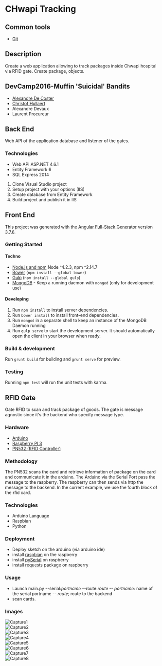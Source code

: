 # CHwapi Tracking

## Common tools

- [Git](https://git-scm.com/)

## Description

Create a web application allowing to track packages inside Chwapi hospital via RFID gate.  Create package, objects.

## DevCamp2016-Muffin 'Suicidal' Bandits

+ [Alexandre De Coster](https://githbub.com/overworks-be)
+ [Christof Hullaert](https://github.com/cHullaert)
+ Alexandre Devaux
+ Laurent Procureur

## Back End

Web API of the application database and listener of the gates.

### Technologies
+ Web API ASP.NET 4.6.1
+ Entity Framework 6
+ SQL Express 2014

1. Clone Visual Studio project
2. Setup project with your options (IIS) 
3. Create database from Entity Framework
4. Build project and publish it in IIS

## Front End

This project was generated with the [Angular Full-Stack Generator](https://github.com/DaftMonk/generator-angular-fullstack) version 3.7.6.

### Getting Started

#### Techno

- [Node.js and npm](nodejs.org) Node ^4.2.3, npm ^2.14.7
- [Bower](bower.io) (`npm install --global bower`)
- [Gulp](http://gulpjs.com/) (`npm install --global gulp`)
- [MongoDB](https://www.mongodb.org/) - Keep a running daemon with `mongod`  (only for development use)

#### Developing

1. Run `npm install` to install server dependencies.
2. Run `bower install` to install front-end dependencies.
3. Run `mongod` in a separate shell to keep an instance of the MongoDB Daemon running
4. Run `gulp serve` to start the development server. It should automatically open the client in your browser when ready.

### Build & development

Run `grunt build` for building and `grunt serve` for preview.

### Testing

Running `npm test` will run the unit tests with karma.

## RFID Gate

Gate RFID to scan and track package of goods.  The gate is message agnostic since it's the backend who specify message type.

### Hardware

- [Arduino](https://www.arduino.cc)
- [Raspberry PI 3](https://www.raspberrypi.org/products/raspberry-pi-3-model-b/)
- [PN532 (RFID Controller)](https://www.adafruit.com/product/789)

### Methodology

The PN532 scans the card and retrieve information of package on the card and communicate it in the arduino.  The Arduino via the Serial Port pass the message to the raspberry.
The raspberry can then sends via http the message to the backend.  In the current example, we use the fourth block of the rfid card.

### Technologies

- Arduino Language
- Raspbian 
- Python

### Deployment

- Deploy sketch on the arduino (via arduino ide)
- install [raspbian](https://www.raspberrypi.org/downloads/raspbian/) on the raspberry
- install [pySerial](https://pypi.python.org/pypi/pyserial/2.7) on raspberry 
- install [requests](http://docs.python-requests.org/en/master/) package on raspberry

### Usage

- Launch main.py --serial:*portname* --route:*route*
	-- *portname*: name of the serial portname
	-- *route*; route to the backend
- scan cards.

### Images

<div class="container">
  <div class="row">
    <div class="col-md-6"><img src="https://github.com/micbelgique/DevCamp2016-Team9/blob/master/FrontEnd/client/assets/images/Capture1.png" alt="Capture1"/></div>
    <div class="col-md-6"><img src="https://github.com/micbelgique/DevCamp2016-Team9/blob/master/FrontEnd/client/assets/images/Capture2.png" alt="Capture2"/></div>
  </div>
  <div class="row">
    <div class="col-md-6"><img src="https://github.com/micbelgique/DevCamp2016-Team9/blob/master/FrontEnd/client/assets/images/Capture3.png" alt="Capture3"/></div>
    <div class="col-md-6"><img src="https://github.com/micbelgique/DevCamp2016-Team9/blob/master/FrontEnd/client/assets/images/Capture4.png" alt="Capture4"/></div>
  </div>
  <div class="row">
    <div class="col-md-6"><img src="https://github.com/micbelgique/DevCamp2016-Team9/blob/master/FrontEnd/client/assets/images/Capture5.png" alt="Capture5"/></div>
    <div class="col-md-6"><img src="https://github.com/micbelgique/DevCamp2016-Team9/blob/master/FrontEnd/client/assets/images/Capture6.png" alt="Capture6"/></div>
  </div>
  <div class="row">
    <div class="col-md-6"><img src="https://github.com/micbelgique/DevCamp2016-Team9/blob/master/FrontEnd/client/assets/images/Capture7.png" alt="Capture7"/></div>
    <div class="col-md-6"><img src="https://github.com/micbelgique/DevCamp2016-Team9/blob/master/FrontEnd/client/assets/images/Capture8.png" alt="Capture8"/></div>
  </div>
</div>
